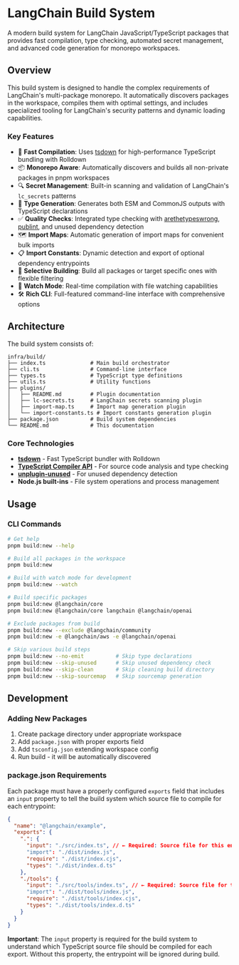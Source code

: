 # LangChain Build System

A modern build system for LangChain JavaScript/TypeScript packages that provides fast compilation, type checking, automated secret management, and advanced code generation for monorepo workspaces.

## Overview

This build system is designed to handle the complex requirements of LangChain's multi-package monorepo. It automatically discovers packages in the workspace, compiles them with optimal settings, and includes specialized tooling for LangChain's security patterns and dynamic loading capabilities.

### Key Features

- 🚀 **Fast Compilation**: Uses [tsdown](https://github.com/privatenumber/tsdown) for high-performance TypeScript bundling with Rolldown
- 📦 **Monorepo Aware**: Automatically discovers and builds all non-private packages in pnpm workspaces
- 🔍 **Secret Management**: Built-in scanning and validation of LangChain's `lc_secrets` patterns
- 📝 **Type Generation**: Generates both ESM and CommonJS outputs with TypeScript declarations
- ✅ **Quality Checks**: Integrated type checking with [arethetypeswrong](https://github.com/arethetypeswrong/arethetypeswrong), [publint](https://github.com/bluwy/publint), and unused dependency detection
- 🗺️ **Import Maps**: Automatic generation of import maps for convenient bulk imports
- 📋 **Import Constants**: Dynamic detection and export of optional dependency entrypoints
- 🎯 **Selective Building**: Build all packages or target specific ones with flexible filtering
- 👀 **Watch Mode**: Real-time compilation with file watching capabilities
- 🛠️ **Rich CLI**: Full-featured command-line interface with comprehensive options

## Architecture

The build system consists of:

```
infra/build/
├── index.ts              # Main build orchestrator
├── cli.ts                # Command-line interface
├── types.ts              # TypeScript type definitions
├── utils.ts              # Utility functions
├── plugins/
│   ├── README.md         # Plugin documentation
│   ├── lc-secrets.ts     # LangChain secrets scanning plugin
│   ├── import-map.ts     # Import map generation plugin
│   └── import-constants.ts # Import constants generation plugin
├── package.json          # Build system dependencies
└── README.md             # This documentation
```

### Core Technologies

- **[tsdown](https://github.com/privatenumber/tsdown)** - Fast TypeScript bundler with Rolldown
- **[TypeScript Compiler API](https://github.com/microsoft/TypeScript)** - For source code analysis and type checking
- **[unplugin-unused](https://github.com/unplugin/unplugin-unused)** - For unused dependency detection
- **Node.js built-ins** - File system operations and process management

## Usage

### CLI Commands

```bash
# Get help
pnpm build:new --help

# Build all packages in the workspace
pnpm build:new

# Build with watch mode for development
pnpm build:new --watch

# Build specific packages
pnpm build:new @langchain/core
pnpm build:new @langchain/core langchain @langchain/openai

# Exclude packages from build
pnpm build:new --exclude @langchain/community
pnpm build:new -e @langchain/aws -e @langchain/openai

# Skip various build steps
pnpm build:new --no-emit          # Skip type declarations
pnpm build:new --skip-unused      # Skip unused dependency check
pnpm build:new --skip-clean       # Skip cleaning build directory
pnpm build:new --skip-sourcemap   # Skip sourcemap generation
```

## Development

### Adding New Packages

1. Create package directory under appropriate workspace
2. Add `package.json` with proper exports field
3. Add `tsconfig.json` extending workspace config
4. Run build - it will be automatically discovered

### package.json Requirements

Each package must have a properly configured `exports` field that includes an `input` property to tell the build system which source file to compile for each entrypoint:

```json
{
  "name": "@langchain/example",
  "exports": {
    ".": {
      "input": "./src/index.ts", // ← Required: Source file for this entrypoint
      "import": "./dist/index.js",
      "require": "./dist/index.cjs",
      "types": "./dist/index.d.ts"
    },
    "./tools": {
      "input": "./src/tools/index.ts", // ← Required: Source file for tools entrypoint
      "import": "./dist/tools/index.js",
      "require": "./dist/tools/index.cjs",
      "types": "./dist/tools/index.d.ts"
    }
  }
}
```

**Important**: The `input` property is required for the build system to understand which TypeScript source file should be compiled for each export. Without this property, the entrypoint will be ignored during build.
